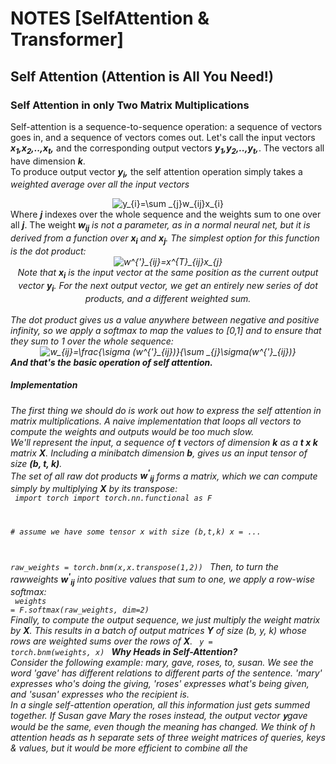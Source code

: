 # NOTES [SelfAttention & Transformer]

## Self Attention (Attention is All You Need!)

### Self Attention in only Two Matrix Multiplications
Self-attention is a sequence-to-sequence operation: a sequence of vectors goes in, and a sequence of vectors comes out. Let's call the input vectors <i><b>x<sub>1</sub>,</b></i><i><b>x<sub>2</sub>,..,</b></i><i><b>x<sub>t</sub>,</b></i> and the corresponding output vectors <i><b>y<sub>1</sub>,</b></i><i><b>y<sub>2</sub>,..,</b></i><i><b>y<sub>t</sub>,</b></i>. The vectors all have dimension <i><b>k</b></i>.<br>
To produce output vector <i><b>y<sub>i</sub>,</b></i> the self attention operation simply takes a <i>weighted average over all the input vectors</i><br>
<div style="text-align:center"><img src="https://latex.codecogs.com/svg.latex?y_{i}=\sum&space;_{j}w_{ij}x_{i}" title="y_{i}=\sum _{j}w_{ij}x_{i}" /></div>
Where <i><b>j</b></i> indexes over the whole sequence and the weights sum to one over all <i><b>j</b></i>. The weight <i><b>w<sub>ij</sub></b><i> is not a parameter, as in a normal neural net, but it is derived from a function over <i><b>x<sub>i</sub></b></i> and <i><b>x<sub>j</sub></b></i>. The simplest option for this function is the dot product:<br>
<div style="text-align:center">
<img src="https://latex.codecogs.com/svg.latex?w^{'}_{ij}=x^{T}_{ij}x_{j}" title="w^{'}_{ij}=x^{T}_{ij}x_{j}" /><br>
<i>Note that <b>x<sub>i</sub></b></i> is the input vector at the same position as the current output vector <b>y<sub>i</sub></b>. For the next output vector, we get an entirely new series of dot products, and a different weighted sum.</i>
</div>
<br>
The dot product gives us a value anywhere between negative and positive infinity, so we apply a softmax to map the values to [0,1] and to ensure that they sum to 1 over the whole sequence:
<div style="text-align:center">
<img src="https://latex.codecogs.com/svg.latex?w_{ij}=\frac{\sigma&space;(w^{'}_{ij})}{\sum&space;_{j}\sigma(w^{'}_{ij})}" title="w_{ij}=\frac{\sigma (w^{'}_{ij})}{\sum _{j}\sigma(w^{'}_{ij})}" />
</div>
<b>And that's the basic operation of self attention.</b>

##### Implementation
The first thing we should do is work out how to express the self attention in matrix multiplications. A naive implementation that loops all vectors to compute the weights and outputs would be too much slow.<br>
We'll represent the input, a sequence of <i><b>t</b></i> vectors of dimension <i><b>k</b></i> as a <i><b>t x k</b></i> matrix <i><b>X</b></i>. Including a minibatch dimension <i><b>b</b></i>, gives us an input tensor of size <i><b>(b, t, k)</b></i>.<br>
The set of all raw dot products <b><i>w<sup>'</sup><sub>ij</sub></i></b> forms a matrix, which we can compute simply by multiplying <b>X</b> by its transpose:<br>
<code>
import torch
import torch.nn.functional as F

\# assume we have some tensor x with size (b,t,k)
x = ...

raw_weights = torch.bnm(x,x.transpose(1,2))
</code>
Then, to turn the rawweights <b><i>w<sup>'</sup><sub>ij</sub></i></b> into positive values that sum to one, we apply a <i>row-wise</i> softmax:<br>
<code>
weights = F.softmax(raw_weights, dim=2)
</code>
<br>
Finally, to compute the output sequence, we just multiply the weight matrix by <b>X</b>. This results in a batch of output matrices <b>Y</b> of size (b, y, k) whose rows are weighted sums over the rows of <b>X</b>.
<code>
y = torch.bnm(weights, x)
</code>
<b>Why Heads in Self-Attention?</b><br>
Consider the following example:
<i>mary, gave, roses, to, susan</i>. We see the word 'gave' has different relations to different parts of the sentence. 'mary' expresses who's doing the giving, 'roses' expresses what's being given, and 'susan' expresses who the recipient is.
<br>
In a single self-attention operation, all this information just gets summed together. If Susan gave Mary the roses instead, the output vector 𝐲gave would be the same, even though the meaning has changed.
We think of <i>h</i> attention heads as <i>h</i> separate sets of three weight matrices of queries, keys & values, but it would be more efficient to combine all the 
